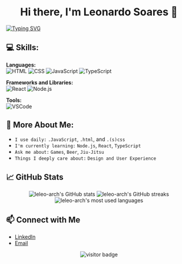 <h1 align="center">Hi there, I'm Leonardo Soares 👋</h1>

<a align="center" href="https://git.io/typing-svg">
  <img align="center" src="https://readme-typing-svg.demolab.com?font=Fira+Code&pause=1000&color=000000&width=435&lines=Front-end+Developer+in+Brazil" alt="Typing SVG" />
</a>

## 💻 Skills:
**Languages:**  
![HTML](https://img.shields.io/badge/-HTML-333?style=flat&logo=HTML5) ![CSS](https://img.shields.io/badge/-CSS-333?style=flat&logo=CSS3&logoColor=1572B6) ![JavaScript](https://img.shields.io/badge/-JavaScript-333?style=flat&logo=javascript) ![TypeScript](https://img.shields.io/badge/-TypeScript-333?style=flat&logo=typescript)

**Frameworks and Libraries:**  
![React](https://img.shields.io/badge/-React-333?style=flat&logo=react) ![Node.js](https://img.shields.io/badge/-Node.js-333?style=flat&logo=node.js)

**Tools:**  
![VSCode](https://img.shields.io/badge/-VSCode-333?style=flat&logo=visual-studio-code&logoColor=007ACC)

## 🚀 More About Me:
- `I use daily:` `.JavaScript`, `.html`, and `.(s)css`
- `I'm currently learning:` `Node.js`, `React`, `TypeScript`
- `Ask me about:` `Games`, `Beer`, `Jiu-Jitsu`
- `Things I deeply care about:` `Design and User Experience`

## 📈 GitHub Stats
<p align="center">
  <img src="https://github-readme-stats.vercel.app/api?username=leleo-arch&show_icons=true&theme=dracula" alt="leleo-arch's GitHub stats" />
  <img src="https://github-readme-streak-stats.herokuapp.com/?user=leleo-arch&theme=dracula" alt="leleo-arch's GitHub streaks" />
  <img  src="https://github-readme-stats.vercel.app/api/top-langs/?username=leleo-arch&layout=compact&theme=dracula"align="start" alt="leleo-arch's most used languages" />
</p>

## 📫 Connect with Me
- [LinkedIn](https://www.linkedin.com/in/leonardo-soares)
- [Email](mailto:leo_devplay@outlook.com)

<p align="center">
  <img src="https://visitor-badge.glitch.me/badge?page_id=leleo-arch.visitor-badge" alt="visitor badge"/>
</p>

